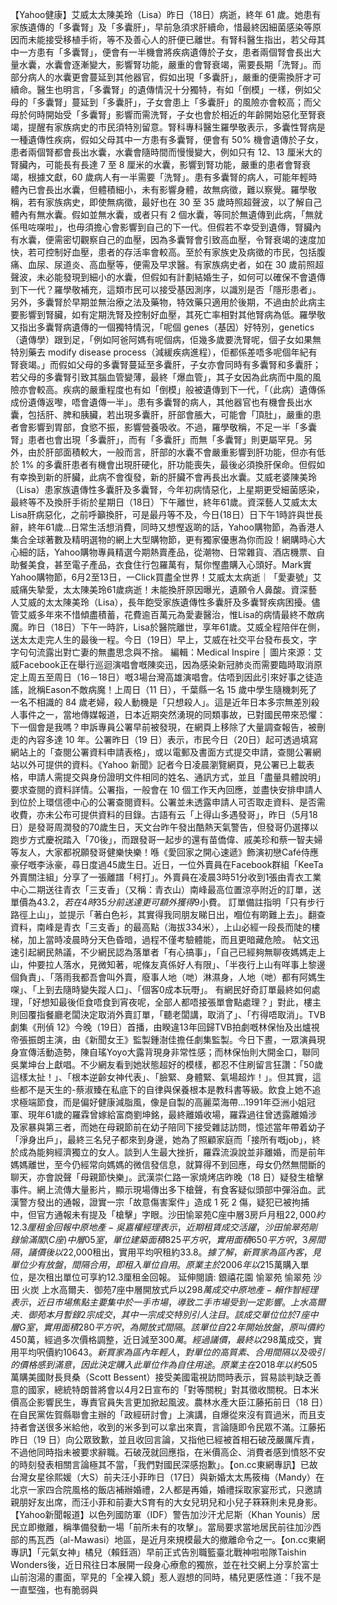 【Yahoo健康】艾威太太陳美玲（Lisa）昨日（18日）病逝，終年 61 歲。她患有家族遺傳的「多囊腎」及「多囊肝」，早前急須求肝續命，惜最終因細菌感染等原因而未能接受移植手術，等不及善心人的肝便已離世。有腎科醫生指出，若父母其中一方患有「多囊腎」，便會有一半機會將疾病遺傳於子女，患者兩個腎會長出大量水囊，水囊會逐漸變大，影響腎功能，嚴重的會腎衰竭，需要長期「洗腎」。而部分病人的水囊更會蔓延到其他器官，假如出現「多囊肝」，嚴重的便需換肝才可續命。醫生也明言，「多囊腎」的遺傳情況十分獨特，有如「倒模」一樣，例如父母的「多囊腎」蔓延到「多囊肝」，子女會患上「多囊肝」的風險亦會較高；而父母於何時開始受「多囊腎」影響而需洗腎，子女也會於相近的年齡開始惡化至腎衰竭，提醒有家族病史的市民須特別留意。腎科專科醫生羅學敬表示，多囊性腎病是一種遺傳性疾病，假如父母其中一方患有多囊腎，便會有 50% 機會遺傳於子女，患者兩個腎都會長出水囊，水囊會隨時間而慢慢變大，例如只有 12、13 厘米大的腎臟內，可能長有長達 7 至 8 厘米的水囊，影響到腎功能，嚴重的患者會腎衰竭，根據文獻，60 歲病人有一半需要「洗腎」。患有多囊腎的病人，可能年輕時體內已會長出水囊，但體積細小，未有影響身體，故無病徵，難以察覺。羅學敬稱，若有家族病史，即使無病徵，最好也在 30 至 35 歲時照超聲波，以了解自己體內有無水囊。假如並無水囊，或者只有 2 個水囊，等同於無遺傳到此病，「無就係甩咗㗎啦」，也毋須擔心會影響到自己的下一代。但假若不幸受到遺傳，腎臟內有水囊，便需密切觀察自己的血壓，因為多囊腎會引致高血壓，令腎衰竭的速度加快，若可控制好血壓，患者的存活率會較高。至於有家族史及病徵的市民，包括腹痛、血尿、尿道炎、高血壓等，便需及早求醫。有家族病史者，如在 30 歲前照超聲波，未必能發現到細小的水囊，但假如有計劃結婚生子，如何可以確保不會遺傳到下一代？羅學敬補充，這類市民可以接受基因測序，以識別是否「隱形患者」。另外，多囊腎於早期並無治療之法及藥物，特效藥只適用於後期，不過由於此病主要影響到腎臟，如有定期洗腎及控制好血壓，其死亡率相對其他腎病為低。羅學敬又指出多囊腎病遺傳的一個獨特情況，「呢個 genes（基因）好特別，genetics（遺傳學）跟到足，「例如阿爸阿媽有呢個病，佢幾多歲要洗腎呢，個子女如果無特別藥去 modify disease process（減緩疾病進程），佢都係差唔多呢個年紀有腎衰竭。」而假如父母的多囊腎蔓延至多囊肝，子女亦會同時有多囊腎和多囊肝；若父母的多囊腎引致其腦血管變薄，最終「爆血管」，其子女因為此病而中風的風險亦會較高。疾病的嚴重程度也有如「倒模」般被遺傳到下一代，「（此病）遺傳係成份遺傳返嚟，唔會遺傳一半」。患有多囊腎的病人，其他器官也有機會長出水囊，包括肝、脾和胰臟，若出現多囊肝，肝部會脹大，可能會「頂肚」，嚴重的患者會影響到胃部，食慾不振，影響營養吸收。不過，羅學敬稱，不足一半「多囊腎」患者也會出現「多囊肝」，而有「多囊肝」而無「多囊腎」則更屬罕見。另外，由於肝部面積較大，一般而言，肝部的水囊不會嚴重影響到肝功能，但亦有低於 1% 的多囊肝患者有機會出現肝硬化，肝功能喪失，最後必須換肝保命。但假如有幸換到新的肝臟，此病不會復發，新的肝臟不會再長出水囊。艾威老婆陳美玲（Lisa）患家族遺傳性多囊肝及多囊腎，今年初病情惡化，上星期更受細菌感染，最終等不及換肝手術於星期日（18日）下午離世，終年61歲。資深藝人艾威太太Lisa肝病惡化，之前呼籲換肝，可是最丹等不及，今日(18日）日下午1時許與世長辭，終年61歲...日常生活想消費，同時又想慳返啲的話，Yahoo購物節，為香港人集合全球著數及精明選物的網上大型購物節，更有獨家優惠為你而設！網購時心大心細的話，Yahoo購物專員精選今期熱賣產品，從潮物、日常雜貨、酒店機票、自助餐美食，甚至電子產品，衣食住行包羅萬有，幫你慳盡購入心頭好。Mark實Yahoo購物節，6月2至13日，一Click買盡全世界！艾威太太病逝｜「愛妻號」艾威痛失摯愛，太太陳美玲61歲病逝！未能換肝原因曝光，遺願令人鼻酸。資深藝人艾威的太太陳美玲（Lisa），長年飽受家族遺傳性多囊肝及多囊腎疾病困擾。儘管艾威多年來不惜傾盡積蓄，花費逾百萬元為愛妻醫治，惟Lisa的病情最終不敵病魔。昨日（18日）下午一時許，Lisa於醫院離世，享年61歲。艾威全程陪伴在側，送太太走完人生的最後一程。今日（19日）早上，艾威在社交平台發布長文，字字句句流露出對亡妻的無盡思念與不捨。 編輯：Medical Inspire │ 圖片來源：艾威Facebook正在舉行巡迴演唱會嘅陳奕迅，因為感染新冠肺炎而需要臨時取消原定上周五至周日（16－18日）嘅3場台灣高雄演唱會。估唔到因此引來好事之徒造謠，訛稱Eason不敵病魔！上周日（11 日），千葉縣一名 15 歲中學生隨機刺死了一名不相識的 84 歲老婦，殺人動機是「只想殺人」。這是近年日本多宗無差別殺人事件之一，當地傳媒報道，日本近期突然湧現的同類事故，已對國民帶來恐懼：下一個會是我嗎？申訴專員公署早前被發現，在網頁上移除了大量調查報告，被刪走的內容多達 10 年。公署昨日（19 日）表示，市民今日（20日）起可透過填寫網站上的「查閱公署資料申請表格」，或以電郵及書面方式提交申請，查閱公署網站以外可提供的資料。《Yahoo 新聞》記者今日凌晨瀏覽網頁，見公署已上載表格，申請人需提交與身份證明文件相同的姓名、通訊方式，並且「盡量具體說明」要求查閱的資料詳情。公署指，一般會在 10 個工作天內回應，並盡快安排申請人到位於上環信德中心的公署查閱資料。公署並未透露申請人可否取走資料、是否需收費，亦未公布可提供資料的目錄。古語有云「上得山多遇發哥」，昨日（5月18日）是發哥周潤發的70歲生日，天文台昨午發出酷熱天氣警告，但發哥仍選擇以跑步方式慶祝踏入「70後」，而跟發哥一起步的還有苗僑偉、戚美珍和蔡一智夫婦等友人，大家都祝願發哥健樂快樂！喺《愛回家之開心速遞》飾演初戀Café侍應豪仔嘅李泳豪，尋日度過45歲生日。近日，一位外賣員在Facebook群組「KeeTa外賣關注組」分享了一張離譜「柯打」。外賣員在凌晨3時51分收到1張由青衣工業中心二期送往青衣「三支香」（又稱：青衣山）南峰最高位置涼亭附近的訂單，送單價為$43.2，若在4時35分前送達更可額外獲得$9小費。 訂單備註指明「只有步行路徑上山」，並提示「著白色衫，其實得我同朋友睇日出，嗰位有啲難上去」。翻查資料，南峰是青衣「三支香」的最高點（海拔334米），上山必經一段長而陡的樓梯，加上當時凌晨時分天色昏暗，過程不僅考驗體能，而且更暗藏危險。 帖文迅速引起網民熱議，不少網民認為落單者「有心搞事」，「自己已經夠無聊夜媽媽走上山，仲要拉人落水，見微知著，呢條友真係好人有限」、「半夜行上山有咩事上黎邊個負責」、「落雨我都吾會叫外賣，廢事人地（哋）淋濕身，人地（哋）都有阿媽生㗎」、「上到去隨時變失蹤人口」、「個客0成本玩嘢」。 有網民好奇訂單最終如何處理，「好想知最後佢食唔食到宵夜呢，全部人都唔接張單會點處理？」對此，樓主則回覆指餐廳老闆決定取消外賣訂單，「聽老闆講，取消了」、「冇得唔取消」。TVB劇集《刑偵 12》今晚（19日）首播，由睽違13年回歸TVB拍劇嘅林保怡及出爐視帝張振朗主演，由《新聞女王》監製鍾澍佳擔任劇集監製。今日下晝，一眾演員現身宣傳活動造勢，陳自瑤Yoyo大露背現身非常性感；而林保怡則大開金口，聯同吳業坤台上獻唱。不少網友看到她狀態超好的模樣，都忍不住刷留言狂讚：「50歲這樣太扯！」、「根本逆齡女神代表」、「臉緊、身體緊、氣場超炸！」。但其實，這些都不是天生的-蔡淑臻在私底下的自律與保養根本是教科書等級。飲食上她不追求極端節食，而是偏好健康減脂風，像是自製的高麗菜海帶...1991年亞洲小姐冠軍、現年61歲的羅霖曾嫁給富商劉坤銘，最終離婚收場，羅霖過往曾透露離婚涉及家暴與第三者，而她在母親節前在幼子陪同下接受雜誌訪問，憶述當年帶着幼子「淨身出戶」，最終三名兒子都來到身邊，她為了照顧家庭而「接所有嘅job」，終於成為能夠經濟獨立的女人。談到人生最大挫折，羅霖流淚說並非離婚，而是前年媽媽離世，至今仍經常向媽媽的微信發信息，就算得不到回應，母女仍然無間斷的聊天，亦會說聲「母親節快樂」。武漢崇仁路一家燒烤店昨晚（18 日）疑發生槍擊事件。網上流傳大量影片，顯示現場傳出多下槍聲，有食客疑似頭部中彈浴血。武漢警方發出的通報，證實一宗「故意傷害案件」造成 1 死 2 傷，疑犯已被拘捕中，但官方通報未有提及「槍擊」字眼。沙田愉翠苑C座中層3房戶月租$22,000 約12.3厘租金回報 中原地產 - 吳嘉權經理表示，近期租賃成交活躍，沙田愉翠苑剛錄愉滿閣(C座)中層05室，單位建築面積825平方呎，實用面積650平方呎，3房間隔，議價後以$22,000租出，實用平均呎租約$33.8。據了解，新買家為區內客，見單位少有放盤，間隔合用，即租入單位自用。原業主於2006年以$215萬購入單位，是次租出單位可享約12.3厘租金回報。 延伸閱讀: 銀禧花園 愉翠苑 愉翠苑 沙田 火炭 上水高爾夫．御苑7座中層開放式戶以$298萬成交 中原地產 - 賴作智經理表示，近日市場焦點主要集中於一手市場，導致二手市場受到一定影響。上水高爾夫．御苑本月暫錄2宗成交，其中一宗成交特別引人注目。該成交單位位於7座中層G室，實用面積280平方呎，為開放式間隔。該單位自22年開始放盤，原叫價約$450萬，經過多次價格調整，近日減至$300萬。經過議價，最終以$298萬成交，實用平均呎價約$10643。新買家為區內年輕人，對單位的高質素、合用間隔以及吸引的價格感到滿意，因此決定購入此單位作為自住用途。原業主在2018年以約$505萬購美國財長貝桑（Scott Bessent）接受美國電視訪問時表示，貿易談判缺乏善意的國家，總統特朗普將會以4月2日宣布的「對等關稅」對其徵收關稅。日本米價高企影響民生，專責官員失言更加掀起風波。農林水產大臣江藤拓前日（18 日）在自民黨佐賀縣聯會主辦的「政經研討會」上演講，自爆從來沒有買過米，而且支持者會送很多米給他，收到的米多到可以拿出來賣，言論隨即令民眾不滿。江藤拓昨日（19 日）向公眾致歉，並且收回言論，又指他已經被首相石破茂嚴厲斥責，不過他同時指未被要求辭職。石破茂就回應指，在米價高企、消費者感到憤怒不安的時刻發表相關言論極其不當，「我們對國民深感抱歉」。【on.cc東網專訊】已故台灣女星徐熙媛（大S）前夫汪小菲昨日（17日）與新婚太太馬筱梅（Mandy）在北京一家四合院風格的飯店補辦婚禮，2人都是再婚，婚禮採取家宴形式，只邀請親朋好友出席，而汪小菲和前妻大S育有的大女兒玥兒和小兒子箖箖則未見身影。【Yahoo新聞報道】以色列國防軍（IDF）警告加沙汗尤尼斯（Khan Younis）居民立即撤離，稱準備發動一場「前所未有的攻擊」。當局要求當地居民前往加沙西部的馬瓦西（al-Mawasi）地區，是近月來規模最大的撤離命令之一。【on.cc東網專訊】「元氣女神」橘兒（賴鈺涵）早前正式告別職籃臺北戰神啦啦隊Taishin Wonders後，近日飛往日本展開一段身心療愈的獨旅，並在社交網上分享於富士山前泡湯的畫面，罕見的「全裸入鏡」惹人遐想的同時，橘兒更感性道：「我不是一直堅強，也有脆弱與